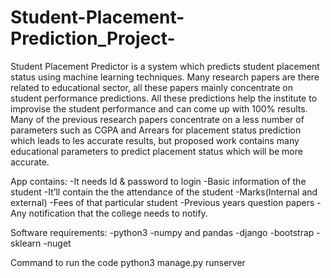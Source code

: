 # Student-Placement-Prediction_Project-
Student Placement Predictor is a system which predicts student placement status using machine learning techniques. Many research papers are there related to educational sector, all these papers mainly concentrate on student performance predictions. All these predictions help the institute to improvise the student performance and can come up with 100% results. Many of the previous research papers concentrate on a less number of parameters such as CGPA and Arrears for placement status prediction which leads to les accurate results, but proposed work contains many educational parameters to predict placement status which will be more accurate.

App contains: -It needs Id & password to login -Basic information of the student -It’ll contain the the attendance of the student -Marks(Internal and external) -Fees of that particular student -Previous years question papers -Any notification that the college needs to notify.

Software requirements: -python3 -numpy and pandas -django -bootstrap -sklearn -nuget

Command to run the code python3 manage.py runserver
